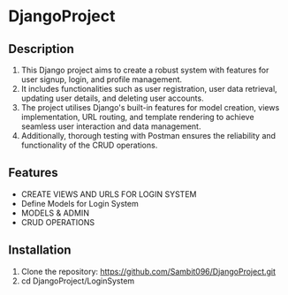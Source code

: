 # DjangoProject
## Description
1. This Django project aims to create a robust system with features for user signup, login, and profile management.
2. It includes functionalities such as user registration, user data retrieval, updating user details, and deleting user accounts.
3. The project utilises Django's built-in features for model creation, views implementation, URL routing, and template rendering to achieve seamless user interaction and data management.
4. Additionally, thorough testing with Postman ensures the reliability and functionality of the CRUD operations.

## Features
-  CREATE VIEWS AND URLS FOR LOGIN SYSTEM
-  Define Models for Login System
-  MODELS & ADMIN
-  CRUD OPERATIONS


## Installation
1. Clone the repository: https://github.com/Sambit096/DjangoProject.git
2. cd DjangoProject/LoginSystem
